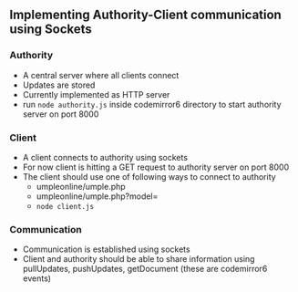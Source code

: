 ## Implementing Authority-Client communication using Sockets

### Authority
- A central server where all clients connect
- Updates are stored
- Currently implemented as HTTP server
- run `node authority.js` inside codemirror6 directory to start authority server on port 8000

### Client
- A client connects to authority using sockets
- For now client is hitting a GET request to authority server on port 8000
- The client should use one of following ways to connect to authority
    - umpleonline/umple.php
    - umpleonline/umple.php?model=
    - `node client.js`

### Communication
- Communication is established using sockets
- Client and authority should be able to share information using pullUpdates, pushUpdates, getDocument (these are codemirror6 events)
